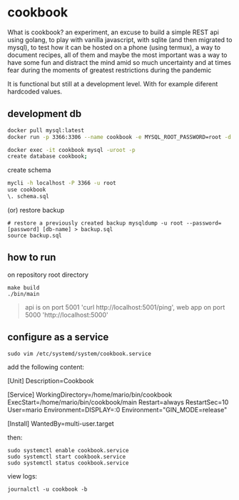 # cookbook

What is cookbook? an experiment, an excuse to build a simple REST api  using golang, to play with vanilla javascript, with sqlite (and then migrated to mysql), to test how it can be hosted on a phone (using termux), a way to document recipes, all of them and maybe the most important was a way to have some fun and distract the mind amid so much uncertainty and at times fear during the moments of greatest restrictions during the pandemic

It is functional but still at a development level. With for example diferent hardcoded values.

## development db 

```bash
docker pull mysql:latest
docker run -p 3366:3306 --name cookbook -e MYSQL_ROOT_PASSWORD=root -d mysql:latest

docker exec -it cookbook mysql -uroot -p
create database cookbook;
```

create schema

```bash
mycli -h localhost -P 3366 -u root
use cookbook
\. schema.sql
```

(or) restore backup

    # restore a previously created backup mysqldump -u root --password=[password] [db-name] > backup.sql
    source backup.sql

## how to run

on repository root directory

    make build
    ./bin/main

> api is on port 5001 'curl http://localhost:5001/ping', web app on port 5000 'http://localhost:5000'

## configure as a service

    sudo vim /etc/systemd/system/cookbook.service

add the following content:

[Unit]
Description=Cookbook

[Service]
WorkingDirectory=/home/mario/bin/cookbook
ExecStart=/home/mario/bin/cookbook/main
Restart=always
RestartSec=10
User=mario
Environment=DISPLAY=:0
Environment="GIN_MODE=release"

[Install]
WantedBy=multi-user.target

then:

    sudo systemctl enable cookbook.service
    sudo systemctl start cookbook.service
    sudo systemctl status cookbook.service

view logs:

    journalctl -u cookbook -b
